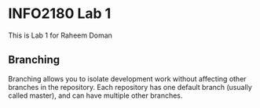 
# INFO2180 Lab 1
This is Lab 1 for Raheem Doman

## Branching

Branching allows you to isolate development work without 
affecting other branches in the repository. Each repository 
has one default branch (usually called master), and can have 
multiple other branches.